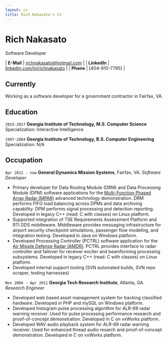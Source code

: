 ```yaml
---
layout: cv
title: Rich Nakasato's CV
---
```


# Rich Nakasato
Software Developer

| __E-Mail__   | [richnakasato@hotmail.com](mailto:richnakasato@hotmail.com)          |
| __LinkedIn__ | [linkedin.com/in/richnakasato](https://linkedin.com/in/richnakasato) |
| __Phone__    | [404-610-7795]                                                       |


## Currently

Working as a software developer for a government contractor in Fairfax, VA.


## Education

`2015-2017`
__Georgia Institute of Technology, M.S. Computer Science__
Specialization: Interactive Intelligence

`1997-2004`
__Georgia Institute of Technology, B.S. Computer Engineering__
Specialization: N/A


## Occupation

`Apr 2011 - now`
__General Dynamics Mission Systems__, Fairfax, VA.
_Software Developer_

- Primary developer for Data Routing Module (DRM) and Data Processing Module
  (DPM) software applications for the
  [Multi-Function Phased Array Radar (MPAR)](https://www.nssl.noaa.gov/tools/radar/atd/)
  advanced technology demonstration. DRM performs FIFO load balancing across
  DPMs and data archiving capability. DPM performs signal processing and
  detection reporting. Developed in legacy C++ (read: C with classes) on Linux
  platform.
- Supported integration of TSE Requirements Assessment Platform and RTI DDS
  middleware. Middleware provides messaging infrastructure for airport security
  checkpoint simulations, passenger flow modeling, and integration testing.
  Developed in Java on Windows platform.
- Developed Processing Controller (PCTRL) software application for the
  [Air Missile Defense Radar (AMDR)](https://www.raytheon.com/capabilities/products/amdr).
  PCTRL provides interface to radar controller and failover for receiver exciter
  and beamforming processing subsystems. Developed in legacy C++
  (read: C with classes) on Linux platform.
- Developed internal support tooling (SVN automated builds, SVN repo scraper,
  testing harnesses)


`Nov 2004 - Apr 2011`
__Georgia Tech Research Institute__, Atlanta, GA.
_Research Engineer_

- Developed web based asset management system for tracking classified hardware.
  Developed in PHP and mySQL on Windows platform.
- Developed histogram pulse processing algorithm for ALR-69 radar warning
  receiver. Used for pulse processing performance research and proof-of-concept
  demonstration. Developed in C on vxWorks platform.
- Developed WAV audio playback system for ALR-69 radar warning receiver. Used for
  enhanced thread audio resarch and proof-of-concept demonstration.
  Developed in C on vxWorks platform.
